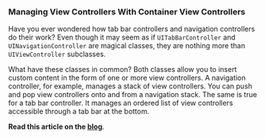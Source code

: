 ### Managing View Controllers With Container View Controllers


Have you ever wondered how tab bar controllers and navigation controllers do their work? Even though it may seem as if `UITabBarController` and `UINavigationController` are magical classes, they are nothing more than `UIViewController` subclasses.

What have these classes in common? Both classes allow you to insert custom content in the form of one or more view controllers. A navigation controller, for example, manages a stack of view controllers. You can push and pop view controllers onto and from a navigation stack. The same is true for a tab bar controller. It manages an ordered list of view controllers accessible through a tab bar at the bottom.

**Read this article on the [blog](http://bartjacobs.com/managing-view-controllers-with-container-view-controllers/)**.
